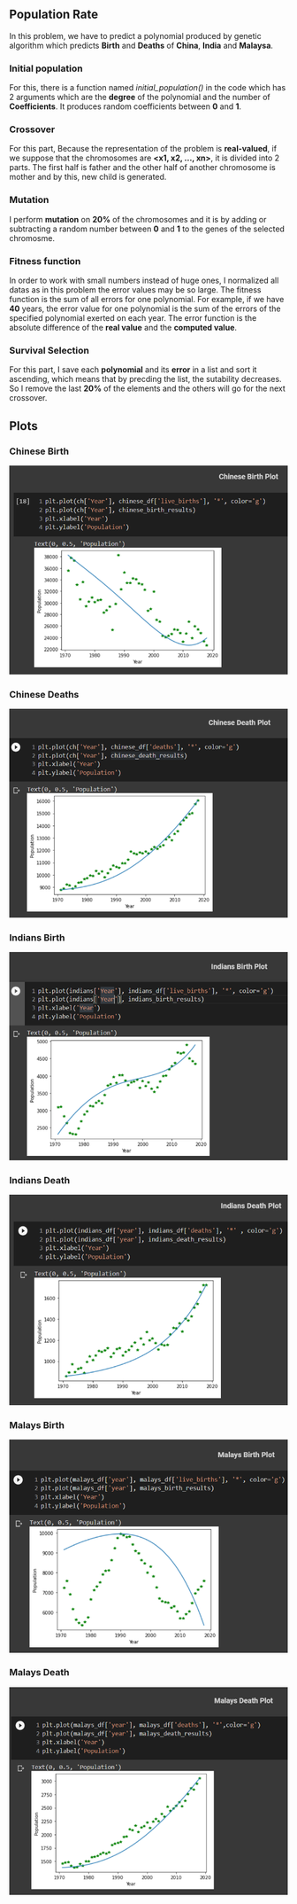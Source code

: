 ## Population Rate

In this problem, we have to predict a polynomial produced by genetic algorithm which predicts **Birth** and **Deaths** of **China**, **India** and **Malaysa**.

### Initial population
For this, there is a function named *initial_population()* in the code which has 2 arguments which are the **degree** of the polynomial and the number of **Coefficients**. It produces random coefficients between **0** and **1**.

### Crossover
For this part, Because the representation of the problem is **real-valued**, if we suppose that the chromosomes are **<x1, x2, ..., xn>**, it is divided into 2 parts. The first half is father and the other half of another chromosome is mother and by this, new child is generated.

### Mutation
I perform **mutation** on **20%** of the chromosomes and it is by adding or subtracting a random number between **0** and **1** to the genes of the selected chromosme.

### Fitness function
In order to work with small numbers instead of huge ones, I normalized all datas as in this problem the error values may be so large. The fitness function is the sum of all errors for one polynomial. For example, if we have **40** years, the error value for one polynomial is the sum of the errors of the specified polynomial exerted on each year. The error function is the absolute difference of the **real value** and the **computed value**.

### Survival Selection
For this part, I save each **polynomial** and its **error** in a list and sort it ascending, which means that by precding the list, the sutability decreases. So I remove the last **20%** of the elements and the others will go for the next crossover.

## Plots

### Chinese Birth
<img src='plots/ch_b.png'></img>


### Chinese Deaths
<img src='plots/ch_d.png'></img>


### Indians Birth
<img src='plots/in_b.png'></img>


### Indians Death
<img src='plots/in_d.png'></img>


### Malays Birth
<img src='plots/ml_b.png'></img>


### Malays Death
<img src='plots/ml_d.png'></img>